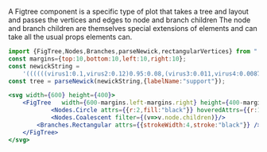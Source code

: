 A Figtree component is a specific type of plot that takes a tree and layout and passes the vertices and edges to node and branch children
The node and branch children are themselves special extensions of elements and can take all the usual props elements can.
```jsx harmony
import {FigTree,Nodes,Branches,parseNewick,rectangularVertices} from "../../index.js";	
const margins={top:10,bottom:10,left:10,right:10};
const newickString =	
    '((((((virus1:0.1,virus2:0.12)0.95:0.08,(virus3:0.011,virus4:0.0087)1.0:0.15)0.65:0.03,virus5:0.21)1.0:0.2,(virus6:0.45,virus7:0.4)0.51:0.02)1.0:0.1,virus8:0.4)1.0:0.1,(virus9:0.04,virus10:0.03)1.0:0.6);';
const tree = parseNewick(newickString,{labelName:"support"});	

<svg width={600} height={400}>
    <FigTree   width={600-margins.left-margins.right} height={400-margins.bottom-margins.top} data={tree} layout={rectangularVertices} pos={{x:margins.left,y:margins.top}}>
            <Nodes.Circle attrs={{r:2,fill:"black"}} hoveredAttrs={{r:10,fill:'#ae7e56',strokeWidth:2}} selectedAttrs={{fill:"#c0625e"}}/>
            <Nodes.Coalescent filter={(v=>v.node.children)}/>
        <Branches.Rectangular attrs={{strokeWidth:4,stroke:"black"}} />
    </FigTree>
</svg>
```
